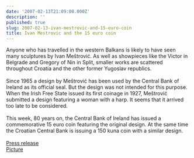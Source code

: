 ```yaml
---
date: '2007-02-13T21:09:00.000Z'
description: ''
published: true
slug: 2007-02-13-ivan-mestrovic-and-15-euro-coin
title: Ivan Mestrovic and the 15 euro coin
---
```


Anyone who has travelled in the western Balkans is likely to have seen many sculptures by Ivan Me&#x161;trovi&#x107;. As well as showpieces like the Victor in Belgrade and Gregory of Nin in Split, smaller works are scattered throughout Croatia and the other former Yugoslav republics.<br /><br />Since 1965 a design by Me&#x161;trovi&#x107; has been used by the Central Bank of Ireland as its official seal. But the design was not intended for this purpose. When the Irish Free State issued its first coinage in 1927, Me&#x161;trovi&#x107; submitted a design featuring a woman with a harp. It seems that it arrived too late to be considered.<br /><br />This week, 80 years on, the Central Bank of Ireland has issued a commemorative 15 euro coin featuring the original design. At the same time the Croatian Central Bank is issuing a 150 kuna coin with a similar design.<br /><br /><a href="http://www.centralbank.ie/frame_main.asp?pg=nws%5Farticle%2Easp%3Fid%3D258&amp;nv=nws_nav.asp">Press release</a><br /><a href="https://www.centralbank.ie/frame_main.asp?pg=ncn_comm.asp&amp;nv=ncn_nav.asp">Picture</a>
